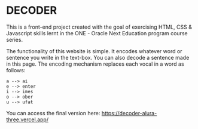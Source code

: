 # DECODER

This is a front-end project created with the goal of exercising HTML, CSS & Javascript skills lernt in the ONE - Oracle Next Education program course series. 

The functionality of this website is simple. It encodes whatever word or sentence you write in the text-box. You can also decode a sentence made in this page.
The encoding mechanism replaces each vocal in a word as follows:

	a --> ai
	e --> enter
	i --> imes
	o --> ober
	u --> ufat

You can access the final version here: https://decoder-alura-three.vercel.app/
